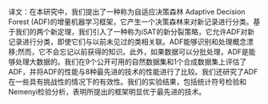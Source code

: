 译文：在本研究中，我们提出了一种称为自适应决策森林 Adaptive Decision Forest (ADF)的增量机器学习框架，它产生一个决策森林来对新记录进行分类。基于我们的两个新定理，我们引入了一种称为iSAT的新分裂策略，它允许ADF对新记录进行分类，即使它们与以前未见过的类相关联。ADF能够识别和处理概念漂移;然而，它不会忘记以前获得的知识。此外，如果数据可以分批处理，ADF是能够处理大数据的。我们在9个公开可用的自然数据集和1个合成数据集上评估了ADF，并将ADF的性能与8种最先进的技术的性能进行了比较。我们还研究了ADF在一些具有挑战性的情况下的有效性。我们的实验结果，包括统计符号检验和Nemenyi检验分析，表明所提出的框架明显优于最先进的技术。